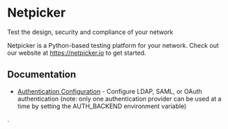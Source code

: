 # Netpicker

Test the design, security and compliance of your network

Netpicker is a Python-based testing platform for your network. Check out our website at https://netpicker.io to get started.

## Documentation

- [Authentication Configuration](docs/authentication/README.md) - Configure LDAP, SAML, or OAuth authentication (note: only one authentication provider can be used at a time by setting the AUTH_BACKEND environment variable)

.
